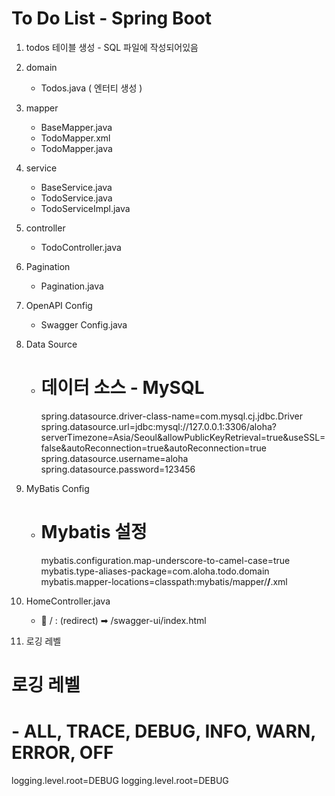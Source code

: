 # To Do List - Spring Boot
1. todos 테이블 생성 - SQL 파일에 작성되어있음
2. domain
    - Todos.java ( 엔터티 생성 )

3. mapper
    - BaseMapper.java
    - TodoMapper.xml
    - TodoMapper.java

4. service
    - BaseService.java
    - TodoService.java
    - TodoServiceImpl.java

5. controller
    - TodoController.java

6. Pagination
    - Pagination.java

7. OpenAPI Config
    - Swagger Config.java

8. Data Source
    - # 데이터 소스 - MySQL
        spring.datasource.driver-class-name=com.mysql.cj.jdbc.Driver
        spring.datasource.url=jdbc:mysql://127.0.0.1:3306/aloha?serverTimezone=Asia/Seoul&allowPublicKeyRetrieval=true&useSSL=false&autoReconnection=true&autoReconnection=true
        spring.datasource.username=aloha
        spring.datasource.password=123456

9. MyBatis Config
    - # Mybatis 설정
        mybatis.configuration.map-underscore-to-camel-case=true
        mybatis.type-aliases-package=com.aloha.todo.domain
        mybatis.mapper-locations=classpath:mybatis/mapper/**/**.xml

10. HomeController.java
    - 🔗 / : (redirect) ➡ /swagger-ui/index.html

11. 로깅 레벨
# 로깅 레벨 
# - ALL, TRACE, DEBUG, INFO, WARN, ERROR, OFF
logging.level.root=DEBUG
logging.level.root=DEBUG
